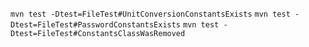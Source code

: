 ```mvn test -Dtest=FileTest#UnitConversionConstantsExists```
```mvn test -Dtest=FileTest#PasswordConstantsExists```
```mvn test -Dtest=FileTest#ConstantsClassWasRemoved```